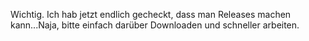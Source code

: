 Wichtig. Ich hab jetzt endlich gecheckt, dass man Releases machen kann...Naja, bitte einfach darüber Downloaden und schneller arbeiten.
